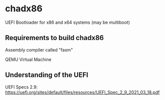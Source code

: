# chadx86
UEFI Bootloader for x86 and x64 systems (may be multiboot)

## Requirements to build chadx86
Assembly compiler called "fasm"

QEMU Virtual Machine
  
## Understanding of the UEFI
UEFI Specs 2.9: https://uefi.org/sites/default/files/resources/UEFI_Spec_2_9_2021_03_18.pdf
